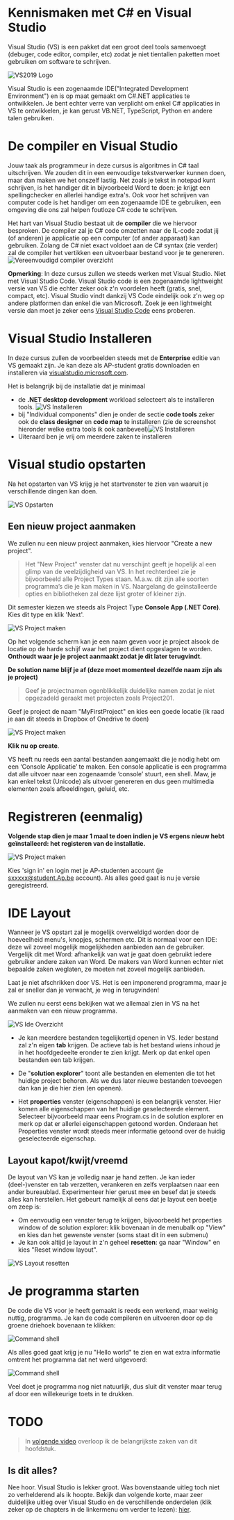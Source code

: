 # Kennismaken met C# en Visual Studio

Visual Studio (VS) is een pakket dat een groot deel tools samenvoegt (debuger, code editor, compiler, etc) zodat je niet tientallen paketten moet gebruiken om software te schrijven.

![VS2019 Logo](../assets/0_intro/vslogo.png)

Visual Studio is een zogenaamde IDE("Integrated Development Environment") en is op maat gemaakt om C#.NET applicaties te ontwikkelen. Je bent echter verre van verplicht om enkel C# applicaties in VS te ontwikkelen, je kan gerust VB.NET, TypeScript, Python en andere talen gebruiken.

# De compiler en Visual Studio

Jouw taak als programmeur in deze cursus is algoritmes in C# taal uitschrijven. We zouden dit in een eenvoudige tekstverwerker kunnen doen, maar dan maken we het onszelf lastig. Net zoals je tekst in notepad kunt schrijven, is het handiger dit in bijvoorbeeld Word te doen: je krijgt een spellingchecker en allerlei handige extra's. Ook voor het schrijven van computer code is het handiger om een zogenaamde IDE te gebruiken, een omgeving die ons zal helpen foutloze C# code te schrijven.

Het hart van Visual Studio bestaat uit de **compiler** die we hiervoor besproken. De compiler zal je C# code omzetten naar de IL-code  zodat jij (of anderen) je applicatie op een computer (of ander apparaat) kan gebruiken. Zolang de C# niet exact voldoet aan de C# syntax (zie verder) zal de compiler het vertikken een uitvoerbaar bestand voor je te genereren. 
![Vereenvoudigd compiler overzicht](../assets/0_intro/compilereenvoudig.png)

**Opmerking**: In deze cursus zullen we steeds werken met Visual Studio. Niet met Visual Studio Code. Visual Studio code is een zogenaamde lightweight versie van VS die echter zeker ook z'n voordelen heeft (gratis, snel, compact, etc). Visual Studio vindt dankzij VS Code eindelijk ook z'n weg op andere platformen dan enkel die van Microsoft. Zoek je een lightweight versie dan moet je zeker eens [Visual Studio Code](https://code.visualstudio.com/) eens proberen.

# Visual Studio Installeren

In deze cursus zullen de voorbeelden steeds met de **Enterprise** editie van VS gemaakt zijn. Je kan deze als AP-student gratis downloaden en installeren  via [visualstudio.microsoft.com](https://visualstudio.microsoft.com/thank-you-downloading-visual-studio/?sku=Enterprise).

Het is belangrijk bij de installatie dat je minimaal 
* de **.NET desktop development** workload selecteert als te installeren tools. ![VS Installeren](../assets/0_intro/vsinstall.png)
* bij "Individual components" dien je onder de sectie **code tools** zeker ook de **class designer** en **code map** te installeren (zie de screenshot hieronder welke extra tools ik ook aanbeveel)![VS Installeren](../assets/0_intro/vsinstallextra.png)
* Uiteraard ben je vrij om meerdere zaken te installeren



# Visual studio opstarten

Na het opstarten van VS krijg je het startvenster te zien van waaruit je verschillende dingen kan doen.

![VS Opstarten](../assets/0_intro/vsstart.png)

## Een nieuw project aanmaken

We zullen nu een nieuw project aanmaken, kies hiervoor "Create a new project".

> Het "New Project" venster dat nu verschijnt geeft je hopelijk al een glimp van de veelzijdigheid van VS. In het rechterdeel zie je bijvoorbeeld alle Project Types staan. M.a.w. dit zijn alle soorten programma’s die je kan maken in VS. Naargelang de geïnstalleerde opties en bibliotheken zal deze lijst groter of kleiner zijn.

Dit semester kiezen we steeds als Project Type  **Console App (.NET Core)**. Kies dit type en klik 'Next'.

![VS Project maken](../assets/0_intro/vsproject.png)

 Op het volgende scherm kan je een naam geven voor je project alsook de locatie op de harde schijf waar het project dient opgeslagen te worden. **Onthoudt waar je je project aanmaakt zodat je dit later terugvindt**.

**De solution name blijf je af (deze moet momenteel dezelfde naam zijn als je project)**

 > Geef je projectnamen ogenblikkelijk duidelijke namen zodat je niet opgezadeld geraakt met projecten zoals Project201.

Geef je project de naam "MyFirstProject" en kies een goede locatie (ik raad je aan dit steeds in Dropbox of Onedrive te doen)

![VS Project maken](../assets/0_intro/vsprojectname.PNG)

**Klik nu op create**.

VS heeft nu reeds een aantal bestanden aangemaakt die je nodig hebt om een ‘Console Applicatie’ te maken. 
Een console applicatie is een programma dat alle uitvoer naar een zogenaamde ‘console’ stuurt, een shell. Maw, je kan enkel tekst (Unicode) als uitvoer genereren en dus geen multimedia elementen zoals afbeeldingen, geluid, etc.

# Registreren (eenmalig)

**Volgende stap dien je maar 1 maal te doen indien je VS ergens nieuw hebt geïnstalleerd: het registeren van de installatie.**

![VS Project maken](../assets/0_intro/register.png)

Kies 'sign in' en login met je AP-studenten account (je sxxxxx@student.Ap.be account). Als alles goed gaat is nu je versie geregistreerd.

# IDE Layout

Wanneer je VS opstart zal je mogelijk overweldigd worden door de hoeveelheid menu's, knopjes, schermen etc. Dit is normaal voor een IDE: deze wil zoveel mogelijk mogelijkheden aanbieden aan de gebruiker. Vergelijk dit met Word: afhankelijk van wat je gaat doen gebruikt iedere gebruiker andere zaken van Word. De makers van Word kunnen echter niet bepaalde zaken weglaten, ze moeten net zoveel mogelijk aanbieden.

Laat je niet afschrikken door VS. Het is een imponerend programma, maar je zal er sneller dan je verwacht, je weg in terugvinden!

We zullen nu eerst eens bekijken wat we allemaal zien in VS na het aanmaken van een nieuw programma.

![VS Ide Overzicht](../assets/0_intro/vside.png)

* Je kan meerdere bestanden tegelijkertijd openen in VS. Ieder bestand zal z'n eigen **tab** krijgen. De actieve tab is het bestand wiens inhoud je in het hoofdgedeelte eronder te zien krijgt. Merk op dat enkel open bestanden een tab krijgen.

* De "**solution explorer**" toont alle bestanden en elementen die tot het huidige project behoren. Als we dus later nieuwe bestanden toevoegen dan kan je die hier zien (en openen).

* Het **properties** venster (eigenschappen) is een belangrijk venster. Hier komen alle eigenschappen van het huidige geselecteerde element. Selecteer bijvoorbeeld maar eens Program.cs in de solution explorer en merk op dat er allerlei eigenschappen getoond worden. Onderaan het Properties venster wordt steeds meer informatie getoond over de huidig geselecteerde eigenschap.

## Layout kapot/kwijt/vreemd

De layout van VS kan je volledig naar je hand zetten. Je kan ieder (deel-)venster en tab verzetten, verankeren en zelfs verplaatsen naar een ander bureaublad. Experimenteer hier gerust mee en besef dat je steeds alles kan herstellen. Het gebeurt namelijk al eens dat je layout een beetje om zeep is:

* Om eenvoudig een venster terug te krijgen, bijvoorbeeld het properties window of de solution explorer: klik bovenaan in de menubalk op "View" en kies dan het gewenste venster (soms staat dit in een submenu)
* Je kan ook altijd je layout in z'n geheel **resetten**: ga naar "Window" en kies "Reset window layout".

![VS Layout resetten](../assets/0_intro/vsreset.png)

# Je programma starten

De code die VS voor je heeft gemaakt is reeds een werkend, maar weinig nuttig, programma. Je kan de code compileren en uitvoeren door op de groene driehoek bovenaan te klikken:

![Command shell](../assets/0_intro/startprogram.png)

Als alles goed gaat krijg je nu "Hello world" te zien en wat extra informatie omtrent het programma dat net werd uitgevoerd:

![Command shell](../assets/0_intro/vscmd.png)

Veel doet je programma nog niet natuurlijk, dus sluit dit venster maar terug af door een willekeurige toets in te drukken.

# TODO
> In [volgende video](https://ap.cloud.panopto.eu/Panopto/Pages/Viewer.aspx?id=1889dae4-d6cf-4ca3-b959-a91100ceeca9) overloop ik de belangrijkste zaken van dit hoofdstuk.

## Is dit alles?

Nee hoor. Visual Studio is lekker groot. Was bovenstaande uitleg toch niet zo verhelderend als ik hoopte. Bekijk dan volgende korte, maar zeer duidelijke uitleg over Visual Studio en de verschillende onderdelen (klik zeker op de chapters in de linkermenu om verder te lezen): [hier](https://tutorials.visualstudio.com/vs-get-started/intro).
